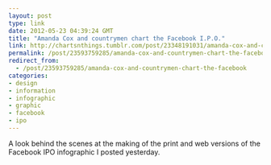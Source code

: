 ```yaml
---
layout: post
type: link
date: 2012-05-23 04:39:24 GMT
title: "Amanda Cox and countrymen chart the Facebook I.P.O."
link: http://chartsnthings.tumblr.com/post/23348191031/amanda-cox-and-countrymen-chart-the-facebook-i-p-o
permalink: /post/23593759285/amanda-cox-and-countrymen-chart-the-facebook
redirect_from: 
  - /post/23593759285/amanda-cox-and-countrymen-chart-the-facebook
categories:
- design
- information
- infographic
- graphic
- facebook
- ipo
---
```

<p>A look behind the scenes at the making of the print and web versions of the Facebook IPO infographic I posted yesterday.</p>